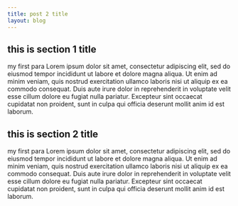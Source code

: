 ```yaml
---
title: post 2 title
layout: blog
---
```


<h2> this is section 1 title </h2>
<p class="blog__list">
    my first para Lorem ipsum dolor sit amet, consectetur adipiscing elit, sed do eiusmod tempor incididunt ut labore et dolore magna
    aliqua. Ut enim ad minim veniam, quis nostrud exercitation ullamco laboris nisi ut aliquip ex ea commodo consequat. Duis
    aute irure dolor in reprehenderit in voluptate velit esse cillum dolore eu fugiat nulla pariatur. Excepteur sint
    occaecat cupidatat non proident, sunt in culpa qui officia deserunt mollit anim id est laborum.
</p>

<h2> this is section 2 title </h2>
<p class="blog__list">
    my first para Lorem ipsum dolor sit amet, consectetur adipiscing elit, sed do eiusmod tempor incididunt ut labore et dolore magna
    aliqua. Ut enim ad minim veniam, quis nostrud exercitation ullamco laboris nisi ut aliquip ex ea commodo consequat. Duis
    aute irure dolor in reprehenderit in voluptate velit esse cillum dolore eu fugiat nulla pariatur. Excepteur sint
    occaecat cupidatat non proident, sunt in culpa qui officia deserunt mollit anim id est laborum.
</p>